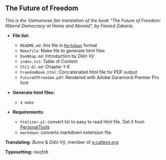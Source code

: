 ## The Future of Freedom

_This is the Vietnamese fan translation of the book "The Future of Freedom:
Illiberal Democracy at Home and Abroad", by Fareed Zakaria._

*   **File list:**

    *   `README.md`: this file in [`Markdown`][0] format
    *   `Makefile`: Make file to generate html files
    *   `DanNhap.md`: Introduction by _Diên Vỹ_
    *   `index.txt`: Table of Content
    *   `Ch[1-6].md`: Chapter 1-6
    *   `FreedomBook.html`: Concatenated html file for PDF output
    *   `FutureOfFreedom.pdf`: Rendered with Adobe Garamond Premier Pro font

*   **Generate html files:**

    *    `$ make`

*   **Requirements:**

    *    `htmlizer.pl`: convert txt to easy to read html file. Get it from [PersonalTools][1]
    *    `markdown`: converts markdown extension file.

**Translating:** _Bums_ & _Diên Vỹ_, member of [x-cafevn.org][2]

**Typesetting:** _neofob_

[0]: http://en.wikipedia.org/wiki/Markdown "Markdown"
[1]: https://github.com/neofob/PersonalTools "PersonalTools"
[2]: http://x-cafevn.org "x-cafevn.org"
